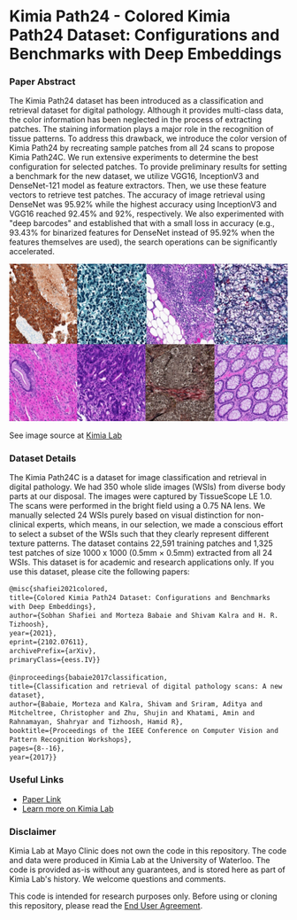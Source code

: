 # Kimia Path24 - Colored Kimia Path24 Dataset: Configurations and Benchmarks with Deep Embeddings
### Paper Abstract
The Kimia Path24 dataset has been introduced as a classification and retrieval dataset for digital pathology. Although it provides multi-class data, the color information has been neglected in the process of extracting patches. The staining information plays a major role in the recognition of tissue patterns. To address this drawback, we introduce the color version of Kimia Path24 by recreating sample patches from all 24 scans to propose Kimia Path24C. We run extensive experiments to determine the best configuration for selected patches. To provide preliminary results for setting a benchmark for the new dataset, we utilize VGG16, InceptionV3 and DenseNet-121 model as feature extractors. Then, we use these feature vectors to retrieve test patches. The accuracy of image retrieval using DenseNet was 95.92% while the highest accuracy using InceptionV3 and VGG16 reached 92.45% and 92%, respectively. We also experimented with "deep barcodes" and established that with a small loss in accuracy (e.g., 93.43% for binarized features for DenseNet instead of 95.92% when the features themselves are used), the search operations can be significantly accelerated.

[![Kimia Path24C](Kimia-Path24-Page.jpg)](https://kimialab.uwaterloo.ca/kimia/index.php/pathology-images-kimia-path24/)

See image source at [Kimia Lab](https://kimialab.uwaterloo.ca/kimia/index.php/pathology-images-kimia-path24/)

### Dataset Details
The Kimia Path24C is a dataset for image classification and retrieval in digital pathology. We had 350 whole slide images (WSIs) from diverse body parts at our disposal. The images were captured by TissueScope LE 1.0. The scans were performed in the bright field using a 0.75 NA lens. We manually selected 24 WSIs purely based on visual distinction for non-clinical experts, which means, in our selection, we made a conscious effort to select a subset of the WSIs such that they clearly represent different texture patterns.
The dataset contains 22,591 training patches and 1,325 test patches of size 1000 x 1000 (0.5mm × 0.5mm) extracted from all 24 WSIs. This dataset is for academic and research applications only. If you use this dataset, please cite the following papers:

```
@misc{shafiei2021colored,
title={Colored Kimia Path24 Dataset: Configurations and Benchmarks with Deep Embeddings}, 
author={Sobhan Shafiei and Morteza Babaie and Shivam Kalra and H. R. Tizhoosh},
year={2021},
eprint={2102.07611},
archivePrefix={arXiv},
primaryClass={eess.IV}}

@inproceedings{babaie2017classification,
title={Classification and retrieval of digital pathology scans: A new dataset},
author={Babaie, Morteza and Kalra, Shivam and Sriram, Aditya and Mitcheltree, Christopher and Zhu, Shujin and Khatami, Amin and Rahnamayan, Shahryar and Tizhoosh, Hamid R},
booktitle={Proceedings of the IEEE Conference on Computer Vision and Pattern Recognition Workshops},
pages={8--16},
year={2017}}
```

### Useful Links
- [Paper Link](https://arxiv.org/abs/2102.07611)
- [Learn more on Kimia Lab](https://kimialab.uwaterloo.ca/kimia/index.php/pathology-images-kimia-path24/)
### Disclaimer
Kimia Lab at Mayo Clinic does not own the code in this repository. The code and data were produced in Kimia Lab at the University of Waterloo. The code is provided as-is without any guarantees, and is stored here as part of Kimia Lab's history. We welcome questions and comments. 

This code is intended for research purposes only. Before using or cloning this repository, please read the [End User Agreement](agreement.pdf).

